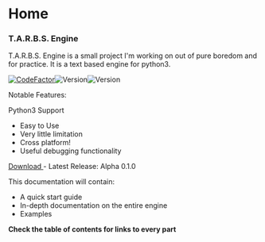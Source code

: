 # Home

### T.A.R.B.S. Engine

T.A.R.B.S. Engine is a small project I'm working on out of pure boredom and for practice. It is a text based engine for python3.

[![CodeFactor](https://www.codefactor.io/repository/github/tman540/t.a.r.b.s.-engine/badge)](https://www.codefactor.io/repository/github/tman540/t.a.r.b.s.-engine)![Version](https://img.shields.io/badge/Made%20with-Python-blue.svg)![Version](https://img.shields.io/badge/Version-Alpha%200.1.0-a620df.svg)

Notable Features: 

Python3 Support 

* Easy to Use 
* Very little limitation 
* Cross platform! 
* Useful debugging functionality

[Download ](https://github.com/tman540/T.A.R.B.S.-Engine/releases)- Latest Release: Alpha 0.1.0

This documentation will contain: 

* A quick start guide 
* In-depth documentation on the entire engine 
* Examples

**Check the table of contents for links to every part**

